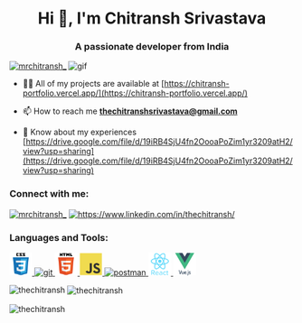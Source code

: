 <h1 align="center">Hi 👋, I'm Chitransh Srivastava</h1>
<h3 align="center">A passionate developer from India</h3>
<img src="https://user-images.githubusercontent.com/55389276/140866485-8fb1c876-9a8f-4d6a-98dc-08c4981eaf70.gif"
    alt="gif" width="400" align="right">
<p align="left"> <a href="https://twitter.com/mrchitransh_" target="blank"><img src="https://img.shields.io/twitter/follow/mrchitransh_?logo=twitter&style=for-the-badge" alt="mrchitransh_" /></a> </p>

- 👨‍💻 All of my projects are available at [https://chitransh-portfolio.vercel.app/](https://chitransh-portfolio.vercel.app/)

- 📫 How to reach me **thechitranshsrivastava@gmail.com**

- 📄 Know about my experiences [https://drive.google.com/file/d/19iRB4SjU4fn2OooaPoZim1yr3209atH2/view?usp=sharing](https://drive.google.com/file/d/19iRB4SjU4fn2OooaPoZim1yr3209atH2/view?usp=sharing)

<h3 align="left">Connect with me:</h3>
<p align="left">
<a href="https://twitter.com/mrchitransh_" target="blank"><img align="center" src="https://raw.githubusercontent.com/rahuldkjain/github-profile-readme-generator/master/src/images/icons/Social/twitter.svg" alt="mrchitransh_" height="30" width="40" /></a>
<a href="https://linkedin.com/in/https://www.linkedin.com/in/thechitransh/" target="blank"><img align="center" src="https://raw.githubusercontent.com/rahuldkjain/github-profile-readme-generator/master/src/images/icons/Social/linked-in-alt.svg" alt="https://www.linkedin.com/in/thechitransh/" height="30" width="40" /></a>
</p>

<h3 align="left">Languages and Tools:</h3>
<p align="left"> <a href="https://www.w3schools.com/css/" target="_blank" rel="noreferrer"> <img src="https://raw.githubusercontent.com/devicons/devicon/master/icons/css3/css3-original-wordmark.svg" alt="css3" width="40" height="40"/> </a> <a href="https://git-scm.com/" target="_blank" rel="noreferrer"> <img src="https://www.vectorlogo.zone/logos/git-scm/git-scm-icon.svg" alt="git" width="40" height="40"/> </a> <a href="https://www.w3.org/html/" target="_blank" rel="noreferrer"> <img src="https://raw.githubusercontent.com/devicons/devicon/master/icons/html5/html5-original-wordmark.svg" alt="html5" width="40" height="40"/> </a> <a href="https://developer.mozilla.org/en-US/docs/Web/JavaScript" target="_blank" rel="noreferrer"> <img src="https://raw.githubusercontent.com/devicons/devicon/master/icons/javascript/javascript-original.svg" alt="javascript" width="40" height="40"/> </a> <a href="https://postman.com" target="_blank" rel="noreferrer"> <img src="https://www.vectorlogo.zone/logos/getpostman/getpostman-icon.svg" alt="postman" width="40" height="40"/> </a> <a href="https://reactjs.org/" target="_blank" rel="noreferrer"> <img src="https://raw.githubusercontent.com/devicons/devicon/master/icons/react/react-original-wordmark.svg" alt="react" width="40" height="40"/> </a> <a href="https://vuejs.org/" target="_blank" rel="noreferrer"> <img src="https://raw.githubusercontent.com/devicons/devicon/master/icons/vuejs/vuejs-original-wordmark.svg" alt="vuejs" width="40" height="40"/> </a> </p>

<p><img align="left" src="https://github-readme-stats.vercel.app/api/top-langs?username=thechitransh&show_icons=true&locale=en&layout=compact" alt="thechitransh" /></p>

<p>&nbsp;<img align="center" src="https://github-readme-stats.vercel.app/api?username=thechitransh&show_icons=true&locale=en" alt="thechitransh" /></p>

<p><img align="center" src="https://github-readme-streak-stats.herokuapp.com/?user=thechitransh&" alt="thechitransh" /></p>
